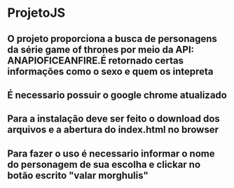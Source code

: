 # ProjetoJS
## O projeto proporciona a busca de personagens da série game of thrones por meio da API: ANAPIOFICEANFIRE.É retornado certas informações como o sexo e quem os intepreta
## É necessario possuir o google chrome atualizado
## Para a instalação deve ser feito o download dos arquivos e a abertura do index.html no browser
## Para fazer o uso é necessario informar o nome do personagem de sua escolha e clickar no botão escrito "valar morghulis"
